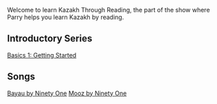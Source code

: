 Welcome to learn Kazakh Through Reading, the part of the show where Parry helps you learn Kazakh by reading. 

## Introductory Series

[Basics 1: Getting Started](/r/learns/kazakh/through-reading/basics_1)

## Songs

[Bayau by Ninety One](/r/learns/kazakh/through-reading/bayau)
[Mooz by Ninety One](/r/learns/kazakh/through-reading/mooz)